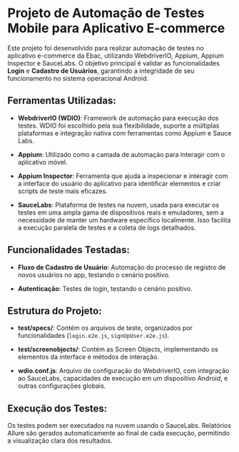 # Projeto de Automação de Testes Mobile para Aplicativo E-commerce
Este projeto foi desenvolvido para realizar automação de testes no aplicativo e-commerce da Ebac, utilizando WebdriverIO, Appium, Appium Inspector e SauceLabs. O objetivo principal é validar as funcionalidades **Login** e **Cadastro de Usuários**, garantindo a integridade de seu funcionamento no sistema operacional Android.

## Ferramentas Utilizadas:

- **WebdriverIO (WDIO)**: Framework de automação para execução dos testes. WDIO foi escolhido pela sua flexibilidade, suporte a múltiplas plataformas e integração nativa com ferramentas como Appium e Sauce Labs.
  
- **Appium**: Utilizado como a camada de automação para interagir com o aplicativo móvel.

- **Appium Inspector**: Ferramenta que ajuda a inspecionar e interagir com a interface do usuário do aplicativo para identificar elementos e criar scripts de teste mais eficazes.

- **SauceLabs**: Plataforma de testes na nuvem, usada para executar os testes em uma ampla gama de dispositivos reais e emuladores, sem a necessidade de manter um hardware específico localmente. Isso facilita a execução paralela de testes e a coleta de logs detalhados.

## Funcionalidades Testadas:

- **Fluxo de Cadastro de Usuário**: Automação do processo de registro de novos usuários no app, testando o cenário positivo.

- **Autenticação**: Testes de login, testando o cenário positivo.

## Estrutura do Projeto:

- **test/specs/**: Contém os arquivos de teste, organizados por funcionalidades (`login.e2e.js`, `signUpUser.e2e.js`).

- **test/screenobjects/**: Contém as Screen Objects, implementando os elementos da interface e métodos de interação.

- **wdio.conf.js**: Arquivo de configuração do WebdriverIO, com integração ao SauceLabs, capacidades de execução em um dispositivo Android, e outras configurações globais.

## Execução dos Testes:

Os testes podem ser executados na nuvem usando o SauceLabs. Relatórios Allure são gerados automaticamente ao final de cada execução, permitindo a visualização clara dos resultados.

